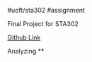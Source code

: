 #uoft/sta302 #assignment 

Final Project for STA302 

[Github Link](https://github.com/mozzez-943/sta302_project)

Analyzing **